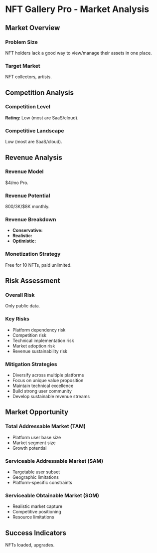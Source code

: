 # NFT Gallery Pro - Market Analysis

## Market Overview

### Problem Size
NFT holders lack a good way to view/manage their assets in one place.

### Target Market
NFT collectors, artists.

## Competition Analysis

### Competition Level
**Rating:** Low (most are SaaS/cloud).

### Competitive Landscape
Low (most are SaaS/cloud).

## Revenue Analysis

### Revenue Model
$4/mo Pro.

### Revenue Potential
$800/$3K/$8K monthly.

### Revenue Breakdown
- **Conservative:** 
- **Realistic:** 
- **Optimistic:** 

### Monetization Strategy
Free for 10 NFTs, paid unlimited.

## Risk Assessment

### Overall Risk
Only public data.

### Key Risks
- Platform dependency risk
- Competition risk
- Technical implementation risk
- Market adoption risk
- Revenue sustainability risk

### Mitigation Strategies
- Diversify across multiple platforms
- Focus on unique value proposition
- Maintain technical excellence
- Build strong user community
- Develop sustainable revenue streams

## Market Opportunity

### Total Addressable Market (TAM)
- Platform user base size
- Market segment size
- Growth potential

### Serviceable Addressable Market (SAM)
- Targetable user subset
- Geographic limitations
- Platform-specific constraints

### Serviceable Obtainable Market (SOM)
- Realistic market capture
- Competitive positioning
- Resource limitations

## Success Indicators
NFTs loaded, upgrades.
